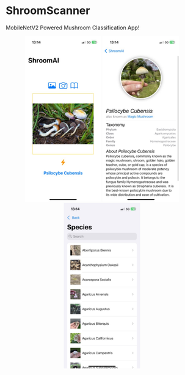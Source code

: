 # ShroomScanner


MobileNetV2 Powered Mushroom Classification App!

<p align="center">
    <img src="https://raw.githubusercontent.com/Seohyeong/ShroomScanner/main/resources/screen_1.jpeg" width="200" style="border:none;">
    <img src="https://raw.githubusercontent.com/Seohyeong/ShroomScanner/main/resources/screen_2.jpeg" width="200" style="border:none;">
    <img src="https://raw.githubusercontent.com/Seohyeong/ShroomScanner/main/resources/screen_3.jpeg" width="200" style="border:none;">
</p>
